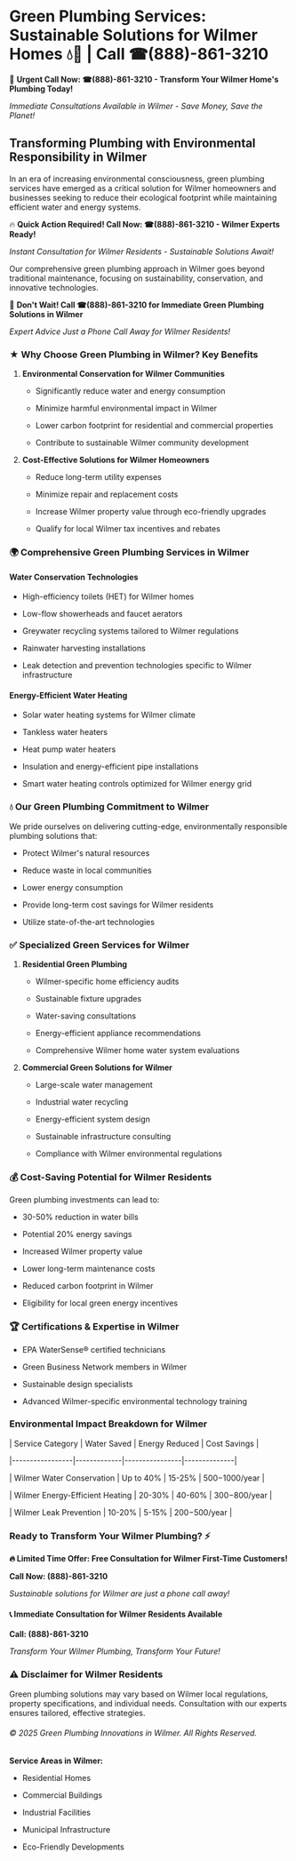 # Green Plumbing Services: Sustainable Solutions for Wilmer Homes 💧🌿 | Call ☎(888)-861-3210

🚨 **Urgent Call Now: ☎(888)-861-3210 - Transform Your Wilmer Home's Plumbing Today!**
*Immediate Consultations Available in Wilmer - Save Money, Save the Planet!*

## Transforming Plumbing with Environmental Responsibility in Wilmer

In an era of increasing environmental consciousness, green plumbing services have emerged as a critical solution for Wilmer homeowners and businesses seeking to reduce their ecological footprint while maintaining efficient water and energy systems. 

🔥 **Quick Action Required! Call Now: ☎(888)-861-3210 - Wilmer Experts Ready!**
*Instant Consultation for Wilmer Residents - Sustainable Solutions Await!*

Our comprehensive green plumbing approach in Wilmer goes beyond traditional maintenance, focusing on sustainability, conservation, and innovative technologies.

🚨 **Don't Wait! Call ☎(888)-861-3210 for Immediate Green Plumbing Solutions in Wilmer**
*Expert Advice Just a Phone Call Away for Wilmer Residents!*

### ★ Why Choose Green Plumbing in Wilmer? Key Benefits

1. **Environmental Conservation for Wilmer Communities** 
   - Significantly reduce water and energy consumption
   - Minimize harmful environmental impact in Wilmer
   - Lower carbon footprint for residential and commercial properties
   - Contribute to sustainable Wilmer community development

2. **Cost-Effective Solutions for Wilmer Homeowners** 
   - Reduce long-term utility expenses
   - Minimize repair and replacement costs
   - Increase Wilmer property value through eco-friendly upgrades
   - Qualify for local Wilmer tax incentives and rebates

### 🌍 Comprehensive Green Plumbing Services in Wilmer

#### Water Conservation Technologies
- High-efficiency toilets (HET) for Wilmer homes
- Low-flow showerheads and faucet aerators
- Greywater recycling systems tailored to Wilmer regulations
- Rainwater harvesting installations
- Leak detection and prevention technologies specific to Wilmer infrastructure

#### Energy-Efficient Water Heating
- Solar water heating systems for Wilmer climate
- Tankless water heaters
- Heat pump water heaters
- Insulation and energy-efficient pipe installations
- Smart water heating controls optimized for Wilmer energy grid

### 💧 Our Green Plumbing Commitment to Wilmer

We pride ourselves on delivering cutting-edge, environmentally responsible plumbing solutions that:
- Protect Wilmer's natural resources
- Reduce waste in local communities
- Lower energy consumption
- Provide long-term cost savings for Wilmer residents
- Utilize state-of-the-art technologies

### ✅ Specialized Green Services for Wilmer

1. **Residential Green Plumbing**
   - Wilmer-specific home efficiency audits
   - Sustainable fixture upgrades
   - Water-saving consultations
   - Energy-efficient appliance recommendations
   - Comprehensive Wilmer home water system evaluations

2. **Commercial Green Solutions for Wilmer**
   - Large-scale water management
   - Industrial water recycling
   - Energy-efficient system design
   - Sustainable infrastructure consulting
   - Compliance with Wilmer environmental regulations

### 💰 Cost-Saving Potential for Wilmer Residents

Green plumbing investments can lead to:
- 30-50% reduction in water bills
- Potential 20% energy savings
- Increased Wilmer property value
- Lower long-term maintenance costs
- Reduced carbon footprint in Wilmer
- Eligibility for local green energy incentives

### 🏆 Certifications & Expertise in Wilmer

- EPA WaterSense® certified technicians
- Green Business Network members in Wilmer
- Sustainable design specialists
- Advanced Wilmer-specific environmental technology training

### Environmental Impact Breakdown for Wilmer

| Service Category | Water Saved | Energy Reduced | Cost Savings |
|-----------------|-------------|----------------|--------------|
| Wilmer Water Conservation | Up to 40% | 15-25% | $500-$1000/year |
| Wilmer Energy-Efficient Heating | 20-30% | 40-60% | $300-$800/year |
| Wilmer Leak Prevention | 10-20% | 5-15% | $200-$500/year |

### Ready to Transform Your Wilmer Plumbing? ⚡

**🔥 Limited Time Offer: Free Consultation for Wilmer First-Time Customers!**

**Call Now: (888)-861-3210**
*Sustainable solutions for Wilmer are just a phone call away!*

#### 📞 Immediate Consultation for Wilmer Residents Available

**Call: (888)-861-3210**
*Transform Your Wilmer Plumbing, Transform Your Future!*

### ⚠️ Disclaimer for Wilmer Residents

Green plumbing solutions may vary based on Wilmer local regulations, property specifications, and individual needs. Consultation with our experts ensures tailored, effective strategies.

###### © 2025 Green Plumbing Innovations in Wilmer. All Rights Reserved.

**Service Areas in Wilmer:** 
- Residential Homes
- Commercial Buildings
- Industrial Facilities
- Municipal Infrastructure
- Eco-Friendly Developments